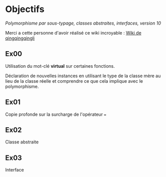 # Objectifs

*Polymorphisme par sous-typage, classes abstraites, interfaces, version 10*

Merci a cette personne d'avoir réalisé ce wiki incroyable : [Wiki de qingqingqingli](https://github.com/qingqingqingli/CPP/tree/main/module04)

## Ex00
Utilisation du mot-clé **virtual** sur certaines fonctions.

Déclaration de nouvelles instances en utilisant le type de la classe mère au lieu de la classe réelle et comprendre ce que cela implique avec le polymorphisme.

## Ex01
Copie profonde sur la surcharge de l'opérateur `=`

## Ex02
Classe abstraite

## Ex03
Interface
